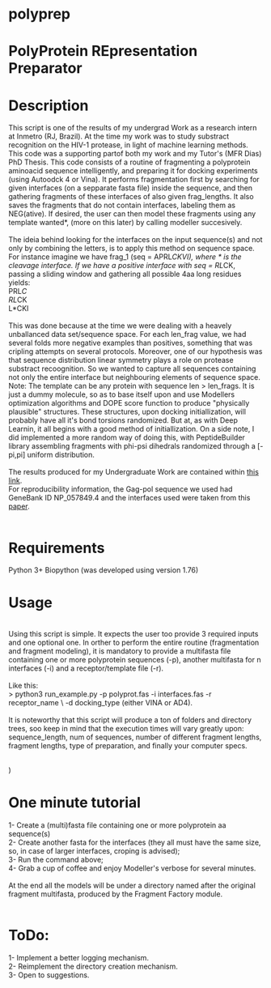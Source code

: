 # polyprep <br>
# PolyProtein REpresentation Preparator  <br>

# Description<br>
This script is one of the results of my undergrad Work as a research intern
at Inmetro (RJ, Brazil). At the time my work was to study substract recognition
on the HIV-1 protease, in light of machine learning methods. This code was
a supporting partof both my work and my Tutor's (MFR Dias) PhD Thesis.
This code consists of a routine of fragmenting a polyprotein aminoacid 
sequence intelligently, and preparing it for docking experiments (using
Autoodck 4 or Vina). It performs fragmentation first by searching for
given interfaces (on a sepparate fasta file) inside the sequence, and then
gathering fragments of these interfaces of also given frag_lengths. It also
saves the fragments that do not contain interfaces, labeling them as NEG(ative).
If desired, the user can then model these fragments using any template wanted*,
(more on this later) by calling modeller succesively.<br>
<br>
The ideia behind looking for the interfaces on the input sequence(s) and
not only by combining the letters, is to apply this method on sequence space. 
For instance imagine we have frag_1 (seq = APRL*CKVI), where * is the cleavage
interface. If we have a positive interface with seq = RL*CK, passing a sliding
window and gathering all possible 4aa long residues yields:<br>
PRL*C<br>
RL*CK<br>
L*CKI<br>
<br>
This was done because at the time we were dealing with a heavely unballanced 
data set/sequence space. For each len_frag value, we had several folds more 
negative examples than positives, something that was cripling attempts on 
several protocols. Moreover, one of our hypothesis was that sequence 
distribution linear symmetry plays a role on protease substract recoognition.
So we wanted to capture all sequences containing not only the entire interface
but neighbouring elements of sequence space.
<br>
Note: The template can be any protein with sequence len $>$ len_frags. It is just
a dummy molecule, so as to base itself upon and use Modellers optimization
algorithms and DOPE score function to produce "physically plausible" 
structures. These structures, upon docking initiallization, will probably
have all it's bond torsions randomized. But at, as with Deep Learnin, 
it all begins with a good method of initiallization. On a side note, I 
did implemented a more random way of doing this, with PeptideBuilder
library assembling fragments with phi-psi dihedrals randomized through
a [-pi,pi] uniform distribution.<br>
<br>
The results produced for my Undergraduate Work are contained within [this link](https://drive.google.com/file/d/1aMLiq-4hYsNEqLG1vhDkE9WGdzQWFpUI/view?usp=sharing).
<br>
For reproducibility information, the Gag-pol sequence we used had GeneBank ID NP_057849.4 and the interfaces used were taken from this [paper](https://doi.org/10.1021/jp910958u).
<br><br>


# Requirements <br>
Python 3+
Biopython (was developed using version 1.76) 

# Usage<br>
<br>
Using this script is simple. It expects the user too provide 3 required
inputs and one optional one. In orther to perform the entire routine 
(fragmentation and fragment modeling), it is mandatory to provide a 
multifasta file containing one or more polyprotein sequences (-p),
another multifasta for n interfaces (-i) and a receptor/template file (-r).
<br><br>
Like this:<br>
> python3 run_example.py -p polyprot.fas -i interfaces.fas -r receptor_name \
-d docking_type (either VINA or AD4).<br>
<br>
It is noteworthy that this script will produce a ton of folders and directory
trees, soo keep in mind that the execution times will vary greatly upon:
sequence_length, num of sequences, number of different fragment lengths,
fragment lengths, type of preparation, and finally your computer specs.
<br><br>

)

# One minute tutorial<br>
1- Create a (multi)fasta file containing one or more polyprotein aa sequence(s)<br>
2- Create another fasta for the interfaces (they all must have the same size,
so, in case of larger interfaces, croping is advised);<br>
3- Run the command above;<br>
4- Grab a cup of coffee and enjoy Modeller's verbose for several minutes.<br>
<br>
At the end all the models will be under a directory named after the original
fragment multifasta, produced by the Fragment Factory module.<br>
<br>
# ToDo:<br>
1- Implement a better logging mechanism.<br>
2- Reimplement the directory creation mechanism.<br>
3- Open to suggestions.<br>

